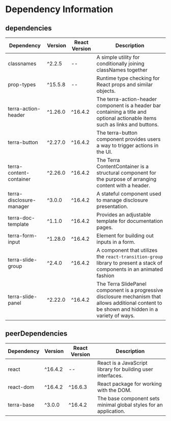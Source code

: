 # Dependency Information

## dependencies
| Dependency | Version | React Version | Description |
|-|-|-|-|
| classnames | ^2.2.5 | -- | A simple utility for conditionally joining classNames together |
| prop-types | ^15.5.8 | -- | Runtime type checking for React props and similar objects. |
| terra-action-header | ^1.26.0 | ^16.4.2 | The terra-action-header component is a header bar containing a title and optional actionable items such as links and buttons. |
| terra-button | ^2.27.0 | ^16.4.2 | The terra-button component provides users a way to trigger actions in the UI. |
| terra-content-container | ^2.26.0 | ^16.4.2 | The Terra ContentContainer is a structural component for the purpose of arranging content with a header. |
| terra-disclosure-manager | ^3.0.0 | ^16.4.2 | A stateful component used to manage disclosure presentation. |
| terra-doc-template | ^1.1.0 | ^16.4.2 | Provides an adjustable template for documentation pages. |
| terra-form-input | ^1.28.0 | ^16.4.2 | Element for building out inputs in a form. |
| terra-slide-group | ^2.4.0 | ^16.4.2 | A component that utilizes the `react-transition-group` library to present a stack of components in an animated fashion |
| terra-slide-panel | ^2.22.0 | ^16.4.2 | The Terra SlidePanel component is a progressive disclosure mechanism that allows additional content to be shown and hidden in a variety of ways. |

## peerDependencies
| Dependency | Version | React Version | Description |
|-|-|-|-|
| react | ^16.4.2 | -- | React is a JavaScript library for building user interfaces. |
| react-dom | ^16.4.2 | ^16.6.3 | React package for working with the DOM. |
| terra-base | ^3.0.0 | ^16.4.2 | The base component sets minimal global styles for an application. |
